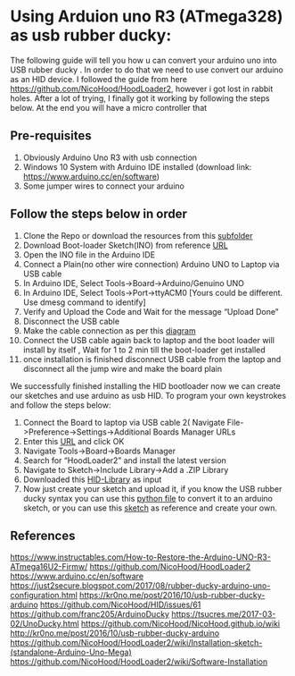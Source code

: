 
 # Using Arduion uno R3 (ATmega328) as usb rubber ducky:
 
 The following guide will tell you how u can convert your arduino uno into USB rubber ducky . In order to do that we need to use convert our arduino as an HID device.
 I followed the guide from here https://github.com/NicoHood/HoodLoader2, however i got lost in rabbit holes. After a lot of trying, I finally got it working by following the steps below. At the end you will have a micro controller that 
 
 
 ## Pre-requisites
 1) Obviously Arduino Uno R3 with usb connection
 2) Windows 10 System with Arduino IDE installed (download link: https://www.arduino.cc/en/software)
 3) Some jumper wires to connect your arduino
 
 ## Follow the steps below in order
 
 1) Clone the Repo or download the resources from this [subfolder](https://github.com/nigamelastic/ArduinoPublicProjects/tree/main/ArduinoUno-RubberDucky)
 2) Download Boot-loader Sketch(INO) from reference [URL](https://github.com/NicoHood/HoodLoader2/blob/master/avr/examples/Installation_Sketch/Installation_Sketch.ino)
 3) Open the INO file in the Arduino IDE
 4) Connect a Plain(no other wire connection) Arduino UNO to Laptop via USB cable
 5) In Arduino IDE, Select Tools->Board->Arduino/Genuino UNO
 6) In Arduino IDE, Select Tools->Port->ttyACM0 [Yours could be different. Use dmesg command to identify]
 7) Verify and Upload the Code and Wait for the message “Upload Done” 
 8) Disconnect the USB cable 
 9) Make the cable connection as per this [diagram](https://github.com/nigamelastic/ArduinoPublicProjects/blob/main/ArduinoUno-RubberDucky/arduino_flash.png?raw=true)
 10) Connect the USB cable again back to laptop and the boot loader will install by itself , Wait for 1 to 2 min till the boot-loader get installed
 11) once installation is finished disconnect USB cable from the laptop and disconnect all the jump wire and make the board plain

We successfully finished installing the HID bootloader now we can create our sketches and use arduino as usb HID. To program your own keystrokes and follow the steps below:

1) Connect the Board to laptop via USB cable
2( Navigate File->Preference->Settings->Additional Boards Manager URLs
3) Enter this [URL](https://raw.githubusercontent.com/NicoHood/HoodLoader2/master/package_NicoHood_HoodLoader2_index.json) and click OK
4) Navigate Tools->Board->Boards Manager
5) Search for “HoodLoader2” and install the latest version
6) Navigate to Sketch->Include Library->Add a .ZIP Library
7) Downloaded this [HID-Library](https://github.com/NicoHood/HID/archive/master.zip) as input
8) Now just create your sketch and upload it, if you know the USB rubber ducky syntax you can use this [python file](https://github.com/nigamelastic/ArduinoPublicProjects/blob/main/ArduinoUno-RubberDucky/USBRubberDuckyToArduino.py) to convert it to an arduino sketch, or you can use this [sketch](https://github.com/nigamelastic/ArduinoPublicProjects/blob/main/ArduinoUno-RubberDucky/ArduinoDuckyExample.ino) as reference and create your own.
 


 
 
 ## References
 
 https://www.instructables.com/How-to-Restore-the-Arduino-UNO-R3-ATmega16U2-Firmw/ 
 https://github.com/NicoHood/HoodLoader2
 https://www.arduino.cc/en/software
 https://just2secure.blogspot.com/2017/08/rubber-ducky-arduino-uno-configuration.html
 https://kr0no.me/post/2016/10/usb-rubber-ducky-arduino
 https://github.com/NicoHood/HID/issues/61
 https://github.com/franc205/ArduinoDucky
 https://tsucres.me/2017-03-02/UnoDucky.html
 https://github.com/NicoHood/NicoHood.github.io/wiki
 http://kr0no.me/post/2016/10/usb-rubber-ducky-arduino
 https://github.com/NicoHood/HoodLoader2/wiki/Installation-sketch-(standalone-Arduino-Uno-Mega)
 https://github.com/NicoHood/HoodLoader2/wiki/Software-Installation
 
 
 
 
